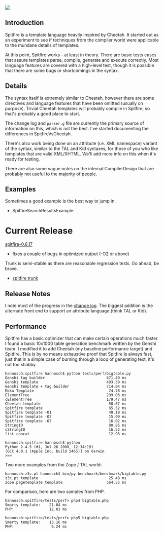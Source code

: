 ![](https://raw.githubusercontent.com/spt/spitfire/master/doc/spitfire.png)


## Introduction

Spitfire is a template language heavily inspired by Cheetah. It started out as an experiment to see if techniques from the compiler world were applicable to the mundane details of templates.

At this point, Spitfire works - at least in theory. There are basic tests cases that assure templates parse, compile, generate and execute correctly. Most language features are covered with a high-level test, though it is possible that there are some bugs or shortcomings in the syntax.


## Details

The syntax itself is extremely similar to Cheetah, however there are some directives and language features that have been omitted (usually on purpose).  Trivial Cheetah templates will probably compile in Spitfire, so that's probably a good place to start.

The change log and `parser.g` file are currently the primary source of information on this, which is not the best. I've started documenting the differences in SpitfireVsCheetah.

There's also work being done on an attribute (i.e. XML namespace) variant of the syntax, similar to the TAL and Kid syntaxes, for those of you who like templates that are valid XML/XHTML. We'll add more info on this when it's ready for testing.

There are also some vague notes on the internal CompilerDesign that are probably not useful to the majority of people.


## Examples

Sometimes a good example is the best way to jump in.
  * SpitfireSearchResultsExample


# Current Release

[spitfire-0.6.17](http://spitfire.googlecode.com/svn/tags/spitfire-0.6.17)
  * fixes a couple of bugs in optimized output (-O2 or above)

Trunk is semi-stable as there are reasonable regression tests. Go ahead, be brave.

  * [spitfire trunk](http://spitfire.googlecode.com/svn/trunk)


## Release Notes

I note most of the progress in the [change log](http://spitfire.googlecode.com/svn/trunk/CHANGES). The biggest addition is the alternate front end to support an attribute language (think TAL or Kid).


## Performance

Spitfire has a basic optimizer that can make certain operations much faster. I found a basic 10x1000 table generation benchmark written by the Genshi team. I modified it to add Cheetah (my baseline performance target) and Spitfire. This is by no means exhaustive proof that Spitfire is always fast, just that in a simple case of burning through a loop of generating text, it's not too shabby.

```
hannosch:spitfire hannosch$ python tests/perf/bigtable.py
Genshi tag builder                            671.49 ms
Genshi template                               493.39 ms
Genshi template + tag builder                 714.04 ms
Mako Template                                  74.78 ms
ElementTree                                   299.03 ms
cElementTree                                  179.47 ms
Cheetah template                               58.67 ms
Spitfire template                              65.32 ms
Spitfire template -O1                          40.19 ms
Spitfire template -O2                          15.99 ms
Spitfire template -O3                          16.02 ms
StringIO                                       80.85 ms
cStringIO                                      16.52 ms
list concat                                    12.93 ms

hannosch:spitfire hannosch$ python
Python 2.4.5 (#1, Jul 20 2008, 12:34:19)
[GCC 4.0.1 (Apple Inc. build 5465)] on darwin
>>>
```

Two more examples from the Zope / TAL world:
```
hannosch:z3c.pt hannosch$ bin/py benchmark/benchmark/bigtable.py
z3c.pt template                                25.43 ms
zope.pagetemplate template                    564.55 ms
```

For comparison, here are two samples from PHP.
```
hannosch:spitfire/tests/perf> php4 bigtable.php
Smarty template:    21.04 ms
PHP:                12.01 ms

hannosch:spitfire/tests/perf> php5 bigtable.php
Smarty template:    13.16 ms
PHP:                 6.24 ms
```
